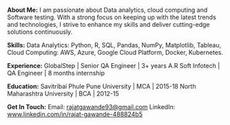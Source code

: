 **About Me:**
I am passionate about Data analytics, cloud computing and Software testing. 
With a strong focus on keeping up with the latest trends and technologies, I strive to enhance my skills and deliver cutting-edge solutions continuously.

**Skills:**
Data Analytics: Python, R, SQL, Pandas, NumPy, Matplotlib, Tableau,
Cloud Computing: AWS, Azure, Google Cloud Platform, Docker, Kubernetes.

**Experience:**
GlobalStep | Senior QA Engineer | 3+ years
A.R Soft Infotech | QA Engineer | 8 months internship

**Education:**
Savitribai Phule Pune University | MCA | 2015-18
North Maharashtra University | BCA | 2012-15

**Get In Touch:**
Email: rajatgawande93@gmail.com
LinkedIn: www.linkedin.com/in/rajat-gawande-488824b5
